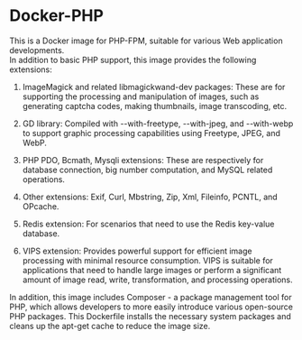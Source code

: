 # Docker-PHP
This is a Docker image for PHP-FPM, suitable for various Web application developments.  
In addition to basic PHP support, this image provides the following extensions:  

1. ImageMagick and related libmagickwand-dev packages: These are for supporting the processing and manipulation of images, such as generating captcha codes, making thumbnails, image transcoding, etc.

2. GD library: Compiled with --with-freetype, --with-jpeg, and --with-webp to support graphic processing capabilities using Freetype, JPEG, and WebP.

3. PHP PDO, Bcmath, Mysqli extensions: These are respectively for database connection, big number computation, and MySQL related operations.

4. Other extensions: Exif, Curl, Mbstring, Zip, Xml, Fileinfo, PCNTL, and OPcache.

5. Redis extension: For scenarios that need to use the Redis key-value database.

6. VIPS extension: Provides powerful support for efficient image processing with minimal resource consumption. VIPS is suitable for applications that need to handle large images or perform a significant amount of image read, write, transformation, and processing operations.

In addition, this image includes Composer - a package management tool for PHP, which allows developers to more easily introduce various open-source PHP packages. This Dockerfile installs the necessary system packages and cleans up the apt-get cache to reduce the image size.
